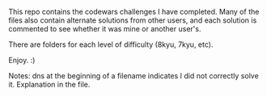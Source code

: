 This repo contains the codewars challenges I have completed. Many of the files also contain alternate solutions from other users, and each solution is commented to see whether it was mine or another user's. 

There are folders for each level of difficulty (8kyu, 7kyu, etc).

Enjoy. :)

Notes: dns at the beginning of a filename indicates I did not correctly solve it. Explanation in the file.